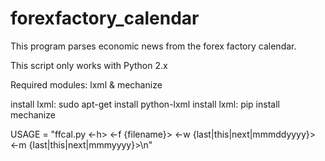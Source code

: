 # forexfactory_calendar

This program parses economic news from the forex factory calendar.

This script only works with Python 2.x

Required modules: lxml & mechanize

install lxml: sudo apt-get install python-lxml
install lxml: pip install mechanize


USAGE = "ffcal.py <-h> <-f {filename}> <-w {last|this|next|mmmddyyyy}> <-m {last|this|next|mmmyyyy}>\n"

